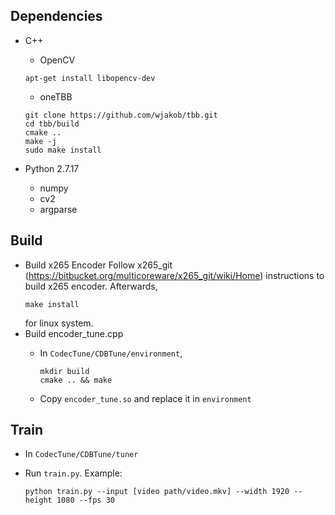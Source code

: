 ## Dependencies

- C++
   - OpenCV

   ```OpenCV
   apt-get install libopencv-dev
   ```
   
   - oneTBB

   ```TBB
   git clone https://github.com/wjakob/tbb.git
   cd tbb/build
   cmake ..
   make -j
   sudo make install
   ```
 
- Python 2.7.17
   - numpy
   - cv2
   - argparse


## Build

- Build x265 Encoder
   Follow x265_git (https://bitbucket.org/multicoreware/x265_git/wiki/Home) instructions to build x265 encoder. Afterwards, 
   ```x265
   make install
   ```
   for linux system. 
- Build encoder_tune.cpp
   - In `CodecTune/CDBTune/environment`,
   
      ```mkdir
      mkdir build
      cmake .. && make
      ```
      
   - Copy `encoder_tune.so` and replace it in `environment`

## Train

- In `CodecTune/CDBTune/tuner`
- Run `train.py`. Example:

   ```train
   python train.py --input [video path/video.mkv] --width 1920 --height 1080 --fps 30
   ```


